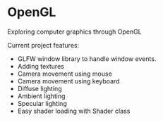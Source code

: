 # OpenGL
Exploring computer graphics through OpenGL

Current project features:

* GLFW window library to handle window events.
* Adding textures
* Camera movement using mouse
* Camera movement using keyboard
* Diffuse lighting 
* Ambient lighting 
* Specular lighting 
* Easy shader loading with Shader class
